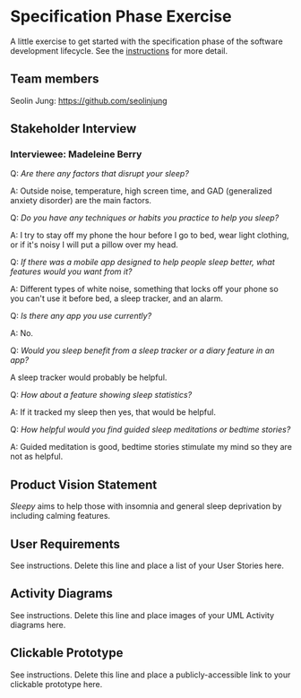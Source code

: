 # Specification Phase Exercise

A little exercise to get started with the specification phase of the software development lifecycle. See the [instructions](instructions.md) for more detail.

## Team members

Seolin Jung: https://github.com/seolinjung

## Stakeholder Interview

### **Interviewee: Madeleine Berry**

Q: *Are there any factors that disrupt your sleep?*  

A: Outside noise, temperature, high screen time, and GAD (generalized anxiety disorder) are the main factors.  

Q: *Do you have any techniques or habits you practice to help you sleep?*   

A: I try to stay off my phone the hour before I go to bed, wear light clothing, or if it's noisy I will put a pillow over my head.  

Q: *If there was a mobile app designed to help people sleep better, what features would you want from it?*   

A: Different types of white noise, something that locks off your phone so you can't use it before bed, a sleep tracker, and an alarm.  

Q: *Is there any app you use currently?* 

A: No.  

Q: *Would you sleep benefit from a sleep tracker or a diary feature in an app?*  

A sleep tracker would probably be helpful.  

Q: *How about a feature showing sleep statistics?*  

A: If it tracked my sleep then yes, that would be helpful.  

Q: *How helpful would you find guided sleep meditations or bedtime stories?*  

A: Guided meditation is good, bedtime stories stimulate my mind so they are not as helpful.  

## Product Vision Statement

*Sleepy* aims to help those with insomnia and general sleep deprivation by including calming features.  	

## User Requirements

See instructions. Delete this line and place a list of your User Stories here.

## Activity Diagrams

See instructions. Delete this line and place images of your UML Activity diagrams here.

## Clickable Prototype

See instructions. Delete this line and place a publicly-accessible link to your clickable prototype here.
